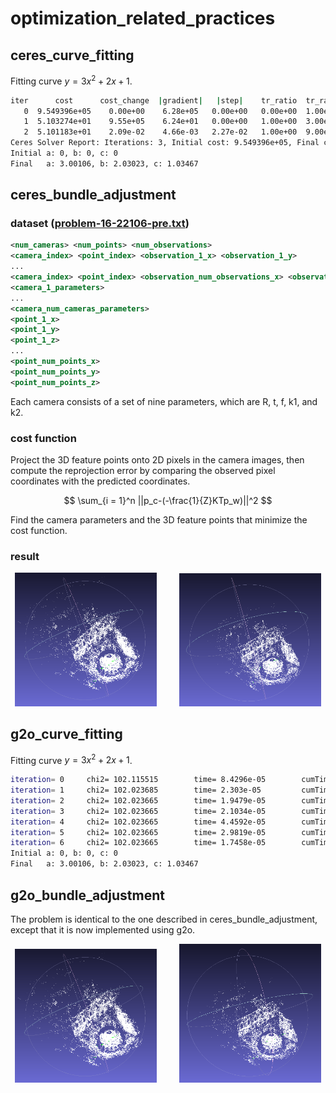 # optimization_related_practices
## ceres_curve_fitting
Fitting curve $y = 3x^2+2x+1$.

```bash
iter      cost      cost_change  |gradient|   |step|    tr_ratio  tr_radius  ls_iter  iter_time  total_time
   0  9.549396e+05    0.00e+00    6.28e+05   0.00e+00   0.00e+00  1.00e+04        0    3.55e-03    5.89e-03
   1  5.103274e+01    9.55e+05    6.24e+01   0.00e+00   1.00e+00  3.00e+04        1    5.02e-03    1.11e-02
   2  5.101183e+01    2.09e-02    4.66e-03   2.27e-02   1.00e+00  9.00e+04        1    3.47e-03    1.46e-02
Ceres Solver Report: Iterations: 3, Initial cost: 9.549396e+05, Final cost: 5.101183e+01, Termination: CONVERGENCE
Initial a: 0, b: 0, c: 0
Final   a: 3.00106, b: 2.03023, c: 1.03467
```

## ceres_bundle_adjustment
### dataset ([problem-16-22106-pre.txt](http://grail.cs.washington.edu/projects/bal/dubrovnik.html))
```xml
<num_cameras> <num_points> <num_observations>
<camera_index> <point_index> <observation_1_x> <observation_1_y>
...
<camera_index> <point_index> <observation_num_observations_x> <observation_num_observations_y>
<camera_1_parameters>
...
<camera_num_cameras_parameters>
<point_1_x>
<point_1_y>
<point_1_z>
...
<point_num_points_x>
<point_num_points_y>
<point_num_points_z>
```
Each camera consists of a set of nine parameters, which are R, t, f, k1, and k2.

### cost function
Project the 3D feature points onto 2D pixels in the camera images, then compute the reprojection error by comparing the observed pixel coordinates with the predicted coordinates.

$$
\sum_{i = 1}^n ||p_c-(-\frac{1}{Z}KTp_w)||^2
$$

Find the camera parameters and the 3D feature points that minimize the cost function.

### result
<p align="center">
  <img alt="Light" src="images/before_ba.png" width="45%">
&nbsp; &nbsp; &nbsp; &nbsp;
  <img alt="Dark" src="images/after_ba.png" width="45%">
</p>

## g2o_curve_fitting
Fitting curve $y = 3x^2+2x+1$.
```bash
iteration= 0     chi2= 102.115515        time= 8.4296e-05        cumTime= 8.4296e-05     edges= 100      schur= 0        lambda= 0.693782        levenbergIter= 1
iteration= 1     chi2= 102.023685        time= 2.303e-05         cumTime= 0.000107326    edges= 100      schur= 0        lambda= 0.231261        levenbergIter= 1
iteration= 2     chi2= 102.023665        time= 1.9479e-05        cumTime= 0.000126805    edges= 100      schur= 0        lambda= 0.154174        levenbergIter= 1
iteration= 3     chi2= 102.023665        time= 2.1034e-05        cumTime= 0.000147839    edges= 100      schur= 0        lambda= 0.102783        levenbergIter= 1
iteration= 4     chi2= 102.023665        time= 4.4592e-05        cumTime= 0.000192431    edges= 100      schur= 0        lambda= 143700.427716   levenbergIter= 7
iteration= 5     chi2= 102.023665        time= 2.9819e-05        cumTime= 0.00022225     edges= 100      schur= 0        lambda= 3139183743.593379       levenbergIter= 6
iteration= 6     chi2= 102.023665        time= 1.7458e-05        cumTime= 0.000239708    edges= 100      schur= 0        lambda= 6278367487.186757       levenbergIter= 1
Initial a: 0, b: 0, c: 0
Final   a: 3.00106, b: 2.03023, c: 1.03467
```

## g2o_bundle_adjustment
The problem is identical to the one described in ceres_bundle_adjustment, except that it is now implemented using g2o.

<p align="center">
  <img alt="Light" src="images/before_ba.png" width="45%">
&nbsp; &nbsp; &nbsp; &nbsp;
  <img alt="Dark" src="images/g2o_after_ba.png" width="45%">
</p>